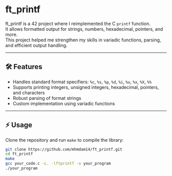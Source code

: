 # ft_printf

ft_printf is a 42 project where I reimplemented the C `printf` function.  
It allows formatted output for strings, numbers, hexadecimal, pointers, and more.  
This project helped me strengthen my skills in variadic functions, parsing, and efficient output handling.

---

## 🛠️ Features

- Handles standard format specifiers: `%c`, `%s`, `%p`, `%d`, `%i`, `%u`, `%x`, `%X`, `%%`  
- Supports printing integers, unsigned integers, hexadecimal, pointers, and characters  
- Robust parsing of format strings  
- Custom implementation using variadic functions  

---

## ⚡ Usage

Clone the repository and run `make` to compile the library:

```bash
git clone https://github.com/mhmdam14/ft_printf.git
cd ft_printf
make
gcc your_code.c -L. -lftprintf -o your_program
./your_program